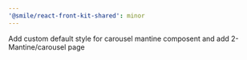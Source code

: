 ```yaml
---
'@smile/react-front-kit-shared': minor
---
```


Add custom default style for carousel mantine composent and add 2-Mantine/carousel page
